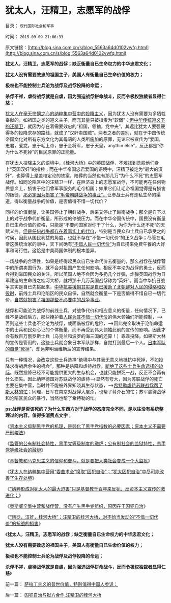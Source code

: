 # 犹太人，汪精卫，志愿军的战俘

目录： `现代国际社会和军事` 

时间： `2015-09-09 21:06:33` 

原文链接：[http://blog.sina.com.cn/s/blog_5563a64d0102vwfq.html](http://blog.sina.com.cn/s/blog_5563a64d0102vwfq.html)

**犹太人，汪精卫，志愿军的战俘；缺乏衡量自已生命权力的中华忠君文化；**

**犹太人没有需要效忠的祖国主子，美国人有衡量自已生命价值的权力；**

**极权也不能控制士兵沦为战俘及战俘投降的命运；**

**杀俘不祥，虐待战俘就是自虐，因为强迫战俘拼命战斗，反而令极权独裁者显得仁慈；**

[犹太人在毫无怜悯之心的纳粹集中营中的投降主义](../../../2015/8/20/犹太人在纳粹集中营中相当成功的投降主义.md)，因为犹太人没有需要为多牺牲奉献的，如祖国之类的道义主子，而充其量只被指责为“软弱”；[但中华传统道义下的汪精卫](../../../2011/1/14/日本的战争目的和汪精卫南京政权的性质.md)，就因为存在着需要效忠的“祖国，领袖，党中央”，其远比犹太人要强硬得多的投降求存的路线，就成了“汉奸卖国贼”。两者之者的差别，就在于中国传统帝国文化对所有东方文化为其母语的人类所施加的原罪，无论它被宣传为“爱国，忠君，爱党，忠于毛上帝，忠于金将军，忠于天皇，anythin
else”，反正都是“你为什么不死掉”的臣民原罪的正能量。

在犹太人投降主义的语境中[，《桂河大桥》中的英国战俘](../../../2015/8/22/奥斯威辛集中营和战俘营，没有产生黑手党组织，原因在于囚犯自治.md)，不难找到洗脱他们身上“英国汉奸”的指控；而在中华帝国忠君爱国的语境中，汪精卫被定为“最大的汉奸”，也算得上是盖棺定论的铁案，陪葬的当然也有那几万“为什么不死”的志愿军战俘。如同沦陷区中的汪精卫一样，在巨济岛上的志愿军战俘，不可能再在任何物质意义上，损害于他们曾军事服务的毛帝祖国；如果它们让毛帝祖国觉得是有损害的叛徒，[那必定因为损害了“毛帝朝鲜战争的事业”，](../../../2009/11/30/朝鲜战争数字游戏二三事.md)让参战士兵有走私生命的渠道，得以衡量战争的价值，是否值得不惜一切代价？

同样的价值衡量，让美国停止了朝鲜战争，后来又停止了越南战争；那全是自下以上的对于战争代价衡量，所形成的停战压力。而在中华帝国传统中，国民没有衡量自已生命价值的资格，只能是“不要问国家对你干了什么，为你为什么还不死”的天赋义务。[但是任何战争都存在着事实上的代价](../../../2009/12/6/生命汇率！战争是不公平的血肉交换.md)，特别是当民众和士兵自已承受之的时侯，因此从国民利益的角度，也就不存在“不惜一切代价”的正义战争；尽管在毛帝这类统治家的眼中，天下间确有[“不惜人民一切代价”](../../../2009/6/30/不惜一切代价打游击，不是人民的义务.md)为自已捞来免费午餐的大好事和可行性。这恰是中美两国体制的根本差异。

一场战争的合理性，如果是经得起民众自已生命代价去衡量的，那么战俘在战俘营中的所谓卖国行为，就不会对祖国产生任何影响。相反不幸沦为战俘的勇士，反而会得到举国民众的关注。所以英国人绝不会因为多扔几个炸弹，炸弹英国战俘为日军建造的生命线之桂河大桥，就将那十几万英国战俘称为“英奸”。而当中华抗日战争其实是自已先挑起来，[中华抗美援朝其实是自已援助了北朝鲜对人民的侵略和奴役时](../../../2011/3/6/中国面子文化冲突西方的红线.md)，前线士兵和沦陷区的民众自保，自然就会衡量一下是否值得不惜自已一切代价，[自然就损害了祖国那些不必要中的战争事业](../../../2012/9/10/钓鱼岛面子金贵的成本和价格.md)。

战俘和可能沦为战俘的前线士兵，对战争代价和相应意义的衡量，任何情况下，已经不是战线后方，那些掩护着[人民为其不惜一切代价](../../../2009/6/30/不惜一切代价牺牲全民族利益是卖国！叛国！.md)的伟大领袖们所能控制，——>否则这些士兵也不会沦为战俘，或面临被俘的危险，——>因此完全取决于沦陷命运中的士兵和民众心证的个体衡量，而不再受到伟大领袖此前的宣传的影响。因此才会有数百万俄罗斯士兵（乌克兰和波罗的海三国的还算！）乖乖投降。如果斯大林的宣传是管用的，这些士兵就会象日本军队那样，自觉打到最后一个人。[日本军队的自觉“死掉](../../../2012/4/8/日本帝国的雷锋精神和神风敢死队.md)”，却远非明治维新后的宣传结果。

只有一种情况，会改变这些士兵选择“绝境中与其毫无意义地抵抗中死掉，不如投降求得战后余生的机会”，那种是杀降和虐待战俘，[断绝了这些士兵生命选择的边际](../../../2009/12/10/为什么要战争？战争永远不是军人的选择.md)。既然投降已经不可能提供更大的生存机会，也就只能拼死一战，反正不会再有什么损失。因此纳粹德国对苏联战俘的虐待——>显然有夸大，因为苏联战俘的死亡主要在集中营，当时并不能被外界知晓其生存状态，——>[希特勒虐待苏联战俘帮了斯大林的忙](../../../2009/12/12/德国不需要主动战争，精明的希特勒打了糊涂的帐.md)；同理，日军在南京对战俘大屠杀，也帮了蒋介石的忙；苏军虐待战俘和沦陷区民众的暴行，当然也帮了希特勒的忙。

**ps:战俘是否该死的？为什么东西方对于战俘的态度完全不同，是以往没有系统整理过的内容，值得多消费点文字**；

《[资本主义抑制黑手党的机理，是弱化了黑手党指数的必要因素；资本主义不需要严刑峻法](../../../2015/8/7/监狱的社会学模型，why资本主义不需要严刑峻法.md)》

《[监管的公有制社会特性，黑手党等级制度的融炉；公有制社会的监狱特性，总手党等级社会的融炉](../../../2015/8/8/监管的公有制社会特性，黑手党等级制度的融炉；.md)》

《[基督教和马克思主义的信仰和奋斗，就是要把人类社会变成一个大监狱](../../../2015/8/19/基督教和马克思主义的信仰和奋斗.md)》

《[犹太人在纳粹集中营用“委曲求全”换取“囚犯自治”；“犹太囚犯自治”中尽可能改善了生存处境](../../../2015/8/20/犹太人在纳粹集中营中相当成功的投降主义.md)》

《[“纳粹形成对犹太人的最大迫害”只是基督教千百年来反犹、反资本主义宣传的激进化；](../../../2015/8/21/希特勒不是纳粹思想之源，不可能独自决定极端性政策；.md)》

《[奥斯威辛集中营和战俘营，没有产生黑手党组织，原因在于囚犯自治](../../../2015/8/22/奥斯威辛集中营和战俘营，没有产生黑手党组织，原因在于囚犯自治.md)》

《[“叛徒，汉奸，桂河大桥”；汪精卫的桂河大桥，对不恰当发动的“不惜一切代价”的抗战的损害](../../../2015/9/8/囚犯自治与狱方合作,汪精卫的桂河大桥.md)》

《**犹太人，汪精卫，志愿军的战俘；缺乏衡量自已生命权力的中华忠君文化；**

**犹太人没有需要效忠的祖国主子，美国人有衡量自已生命价值的权力；**

**极权也不能控制士兵沦为战俘及战俘投降的命运；**

**杀俘不祥，虐待战俘就是自虐，因为强迫战俘拼命战斗，反而令极权独裁者显得仁慈**》

前一篇： [萨拉丁主义的普世价值，特别值得中国人参详；](../../../2015/9/10/萨拉丁主义的普世价值，特别值得中国人参详；.md)

后一篇： [囚犯自治与狱方合作,汪精卫的桂河大桥](../../../2015/9/8/囚犯自治与狱方合作,汪精卫的桂河大桥.md)

